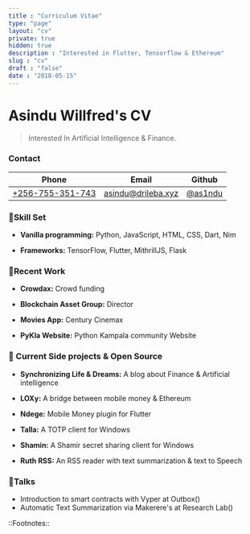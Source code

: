```yaml
---
title : "Curriculum Vitae"
type: "page"
layout: "cv"
private: true
hidden: true
description : "Interested in Flutter, Tensorflow & Ethereum"
slug : "cv"
draft : "false"
date : "2018-05-15"
---
```


# Asindu Willfred's CV

> Interested In Artificial Intelligence & Finance.

### Contact
Phone                                     |Email                                                    | Github                                 
------------------------------------------|---------------------------------------------------------|----------------------
[+256-755-351-743](tel:+256-755-351-743)  |[asindu@drileba.xyz](mailto:asindu@drileba.xyz)  |[@as1ndu](https://github.com/as1ndu)          

### 🔨Skill Set

- **Vanilla programming:**  Python, JavaScript, HTML, CSS, Dart, Nim

- **Frameworks:**  TensorFlow, Flutter, MithrillJS, Flask

### 💼Recent Work
- **Crowdax:** Crowd funding

- **Blockchain Asset Group:**  Director

- **Movies App:** Century Cinemax

- **PyKla Website:** Python Kampala community Website

### 🔭 Current Side projects & Open Source
- **Synchronizing Life & Dreams:** A blog about Finance & Artificial intelligence

- **LOXy:** A bridge between mobile money & Ethereum

- **Ndege:** Mobile Money plugin for Flutter 

- **Talla:** A TOTP client for Windows

- **Shamin:** A Shamir secret sharing client for Windows

- **Ruth RSS:** An RSS reader with text summarization & text to Speech

###  👥Talks
- Introduction to smart contracts with Vyper at Outbox()
- Automatic Text Summarization via Makerere's at Research Lab()

::Footnotes::

